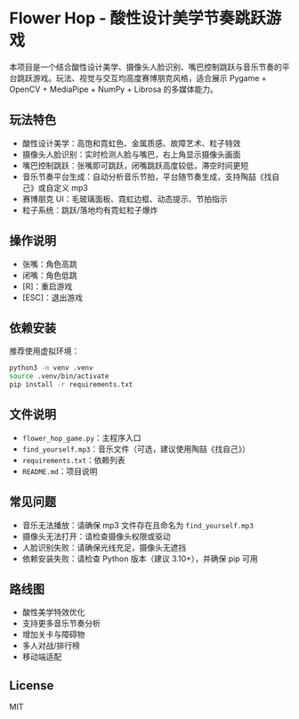 # Flower Hop - 酸性设计美学节奏跳跃游戏

本项目是一个结合酸性设计美学、摄像头人脸识别、嘴巴控制跳跃与音乐节奏的平台跳跃游戏。玩法、视觉与交互均高度赛博朋克风格，适合展示 Pygame + OpenCV + MediaPipe + NumPy + Librosa 的多媒体能力。

## 玩法特色
- 酸性设计美学：高饱和霓虹色、金属质感、故障艺术、粒子特效
- 摄像头人脸识别：实时检测人脸与嘴巴，右上角显示摄像头画面
- 嘴巴控制跳跃：张嘴即可跳跃，闭嘴跳跃高度较低，滞空时间更短
- 音乐节奏平台生成：自动分析音乐节拍，平台随节奏生成，支持陶喆《找自己》或自定义 mp3
- 赛博朋克 UI：毛玻璃面板、霓虹边框、动态提示、节拍指示
- 粒子系统：跳跃/落地均有霓虹粒子爆炸

## 操作说明
- 张嘴：角色高跳
- 闭嘴：角色低跳
- [R]：重启游戏
- [ESC]：退出游戏

## 依赖安装
推荐使用虚拟环境：
```bash
python3 -m venv .venv
source .venv/bin/activate
pip install -r requirements.txt
```

## 文件说明
- `flower_hop_game.py`：主程序入口
- `find_yourself.mp3`：音乐文件（可选，建议使用陶喆《找自己》）
- `requirements.txt`：依赖列表
- `README.md`：项目说明

## 常见问题
- 音乐无法播放：请确保 mp3 文件存在且命名为 `find_yourself.mp3`
- 摄像头无法打开：请检查摄像头权限或驱动
- 人脸识别失败：请确保光线充足，摄像头无遮挡
- 依赖安装失败：请检查 Python 版本（建议 3.10+），并确保 pip 可用

## 路线图
- 酸性美学特效优化
- 支持更多音乐节奏分析
- 增加关卡与障碍物
- 多人对战/排行榜
- 移动端适配

## License
MIT
